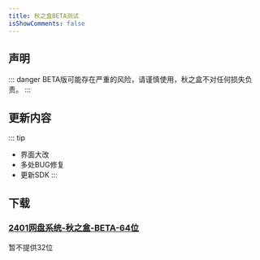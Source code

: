 ```yaml
---
title: 秋之盒BETA测试
isShowComments: false
---
```

## 声明
::: danger
BETA版可能存在严重的风险，请谨慎使用，秋之盒不对任何损失负责。
:::

## 更新内容
::: tip
* 界面大改
* 多处BUG修复
* 更新SDK
:::

## 下载
### [2401网盘系统-秋之盒-BETA-64位](https://pan.zsh2401.top/index.php?share/folder&user=1&sid=bYBSe4rj)   
暂不提供32位